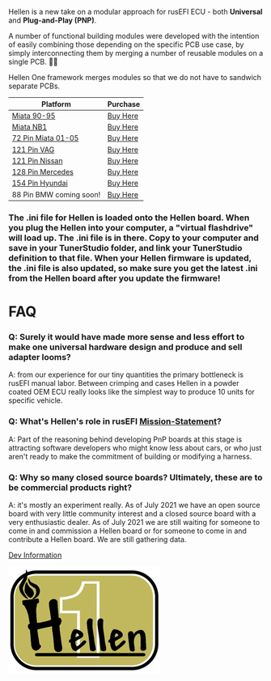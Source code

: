 
Hellen is a new take on a modular approach for rusEFI ECU - both **Universal** and **Plug-and-Play (PNP)**.

A number of functional building modules were developed with the intention of easily combining those depending on the specific PCB use case, by simply interconnecting them by merging a number of reusable modules on a single PCB. 🤜🤛 

Hellen One framework merges modules so that we do not have to sandwich separate PCBs.


|Platform|Purchase|
|--------|--------|
|[Miata 90-95](Hellen64-Miata-NA6-94)|[Buy Here](https://www.ebay.com/itm/234060110093)|
|[Miata NB1](Hellen-NB1)|[Buy Here]()|
|[72 Pin Miata 01-05](Hellen72)|[Buy Here](https://www.ebay.com/itm/334064047907)|
|[121 Pin VAG](Hellen121VAG)|[Buy Here](https://www.ebay.com/itm/334048095704)|
|[121 Pin Nissan](Hellen-121-Nissan)|[Buy Here](https://www.ebay.com/itm/334061645783)|
|[128 Pin Mercedes](Hellen-128-Mercedes)|[Buy Here]()|
|[154 Pin Hyundai](Hellen-154-Hyundai)|[Buy Here]()|
|88 Pin BMW coming soon!|[Buy Here]()|


### The .ini file for Hellen is loaded onto the Hellen board. When you plug the Hellen into your computer, a "virtual flashdrive" will load up. The .ini file is in there. Copy to your computer and save in your TunerStudio folder, and link your TunerStudio definition to that file. When your Hellen firmware is updated, the .ini file is also updated, so make sure you get the latest .ini from the Hellen board after you update the firmware!

# FAQ

### Q: Surely it would have made more sense and less effort to make one universal hardware design and produce and sell adapter looms?

A: from our experience for our tiny quantities the primary bottleneck is rusEFI manual labor. Between crimping and cases Hellen in a powder coated OEM ECU really looks like the simplest way to produce 10 units for specific vehicle.

### Q: What's Hellen's role in rusEFI [Mission-Statement](Mission-Statement)?

A: Part of the reasoning behind developing PnP boards at this stage is attracting software developers who might know less about cars, or who just aren't ready to make the commitment of building or modifying a harness.

### Q: Why so many closed source boards? Ultimately, these are to be commercial products right?

A: it's mostly an experiment really. As of July 2021 we have an open source board with very little community interest and a closed source board with a very enthusiastic dealer. As of July 2021 we are still waiting for someone to come in and commission a Hellen board or for someone to come in and contribute a Hellen board. We are still gathering data. 


[Dev Information](https://github.com/andreika-git/hellen-one/wiki) 



![x](Hardware/Hellen/hellen-one-logo-300.jpg)